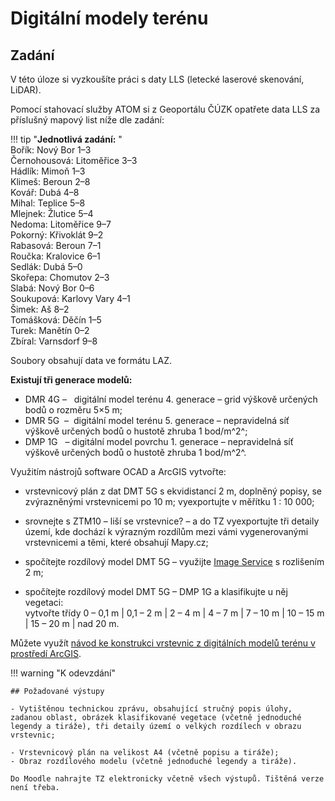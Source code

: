 # Digitální modely terénu

## Zadání 

V této úloze si vyzkoušíte práci s daty LLS (letecké laserové skenování, LiDAR).

Pomocí stahovací služby ATOM si z Geoportálu ČÚZK opatřete data LLS za příslušný mapový list níže dle zadání:

!!! tip "**Jednotlivá zadání:** "   
    Bořík:	Nový Bor 1–3 <br />
    Černohousová:  	Litoměřice 3–3<br />
    Hádlík:	Mimoň 1–3<br />
    Klimeš:	Beroun 2–8<br />
    Kovář:	Dubá 4–8      <br />
    Mihal:	Teplice 5–8<br />
    Mlejnek:	Žlutice 5–4<br />
    Nedoma:	Litoměřice 9–7<br />
    Pokorný:	Křivoklát 9–2<br />
    Rabasová:	Beroun 7–1<br />
    Roučka:	Kralovice 6–1<br />
    Sedlák:	Dubá 5–0<br />
    Skořepa:	Chomutov  2–3<br />
    Slabá:	Nový Bor 0–6<br />
    Soukupová:	Karlovy Vary 4–1<br />
    Šimek:	Aš 8–2<br />
    Tomášková:	Děčín 1–5<br />
    Turek:	Manětín 0–2<br />
    Zbíral:	Varnsdorf 9–8
  

Soubory obsahují data ve formátu LAZ.

**Existují tři generace modelů:**

- DMR 4G –   digitální model terénu 4. generace – grid výškově určených bodů o rozměru 5×5 m;
- DMR 5G  –  digitální model terénu 5. generace – nepravidelná síť výškově určených bodů o hustotě zhruba 1 bod/m^2^;
- DMP 1G   – digitální model povrchu 1. generace – nepravidelná síť výškově určených bodů o hustotě zhruba 1 bod/m^2^.

Využitím nástrojů software OCAD a ArcGIS vytvořte:

-   vrstevnicový plán z dat DMT 5G s ekvidistancí 2 m, doplněný popisy, se zvýrazněnými vrstevnicemi po 10 m; vyexportujte v měřítku 1 : 10 000;
-   srovnejte s ZTM10 – liší se vrstevnice? – a do TZ vyexportujte tři detaily území, kde dochází k výrazným rozdílům mezi vámi vygenerovanými vrstevnicemi a těmi, které obsahují Mapy.cz;
-   spočítejte rozdílový model DMT 5G – využijte [Image Service](https://ags.cuzk.cz/arcgis2/rest/services/dmr5g/ImageServer) s rozlišením 2 m;
    
-   spočítejte rozdílový model DMT 5G – DMP 1G a klasifikujte u něj vegetaci: <br />
    vytvořte třídy 0 – 0,1 m \| 0,1 – 2 m \| 2 – 4 m \| 4 – 7 m \| 7 – 10 m \| 10 – 15 m \| 15 – 20 m \| nad 20 m.

Můžete využít [návod ke konstrukci vrstevnic z digitálních modelů terénu v prostředí ArcGIS](../dmt.md).

!!! warning "K odevzdání"

    ## Požadované výstupy

    - Vytištěnou technickou zprávu, obsahující stručný popis úlohy, zadanou oblast, obrázek klasifikované vegetace (včetně jednoduché legendy a tiráže), tři detaily území o velkých rozdílech v obrazu vrstevnic;

    - Vrstevnicový plán na velikost A4 (včetně popisu a tiráže);
    - Obraz rozdílového modelu (včetně jednoduché legendy a tiráže).

    Do Moodle nahrajte TZ elektronicky včetně všech výstupů. Tištěná verze není třeba.
